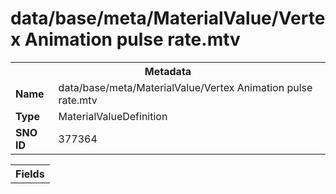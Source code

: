 <h1>data/base/meta/MaterialValue/Vertex Animation pulse rate.mtv</h1><table><tr><th colspan="100%">Metadata</th></tr><tr><td><b>Name</b></td><td>data/base/meta/MaterialValue/Vertex Animation pulse rate.mtv</td></tr><tr><td><b>Type</b></td><td>MaterialValueDefinition</td></tr><tr><td><b>SNO ID</b></td><td>377364</td></tr></table>

<table><tr><th colspan="100%">Fields</th></tr></table>

